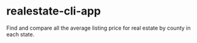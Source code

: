 # realestate-cli-app
Find and compare all the average listing price for real estate by county in each state. 
